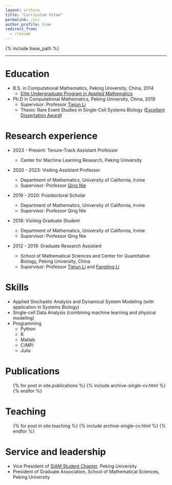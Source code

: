 ```yaml
---
layout: archive
title: "Curriculum Vitae"
permalink: /cv/
author_profile: true
redirect_from:
  - /resume
---
```


{% include base_path %}

---

Education
======
* B.S. in Computational Mathematics, Peking University, China, 2014
  *  [Elite Undergraduate Program in Applied Mathematics](https://dics.pku.edu.cn/en/education/theeliteundergraduateprogram/index.htm)
* Ph.D in Computational Mathematics, Peking University, China, 2019
  * Supervisor: Professor [Tiejun Li](http://dsec.pku.edu.cn/~tieli/)
  * Thesis: Rare Event Studies in Single-Cell Systems Biology ([Excellent Dissertation Award](https://grs.pku.edu.cn/xwgz11/xwsy11/yblw111/346461.htm))

Research experience
======
* 2023 - Present: Tenure-Track Assistant Professor
  * Center for Machine Learning Research, Peking University

* 2020 - 2023: Visiting Assistant Professor
  * Department of Mathematics, University of California, Irvine
  * Supervisor: Professor [Qing Nie](https://faculty.sites.uci.edu/qnie/)

* 2019 - 2020: Postdoctoral Scholar
  * Department of Mathematics, University of California, Irvine
  * Supervisor: Professor Qing Nie

* 2018: Visiting Graduate Student
  * Department of Mathematics, University of California, Irvine
  * Supervisor: Professor Qing Nie

* 2012 - 2019: Graduate Research Assistant
  * School of Mathematical Sciences and Center for Quantitative Biology, Peking University, China
  * Supervisor: Professor [Tiejun Li](http://dsec.pku.edu.cn/~tieli/) and [Fangting Li](https://www.researchgate.net/profile/Fangting_Li)

Skills
======
* Applied Stochastic Analysis and Dynamical System Modeling (with application in Systems Biology)
* Single-cell Data Analysis (combining machine learning and physical modeling)
* Programming
  * Python
  * R
  * Matlab
  * C/MPI
  * Julia


Publications
======
  <ul>{% for post in site.publications %}
    {% include archive-single-cv.html %}
  {% endfor %}</ul>


Teaching
======
  <ul>{% for post in site.teaching %}
    {% include archive-single-cv.html %}
  {% endfor %}</ul>

Service and leadership
======
* Vice President of [SIAM Student Chapter](https://archive.siam.org/students/chapters/current/pek.php), Peking University
* President of Graduate Association, School of Mathematical Sciences, Peking University

